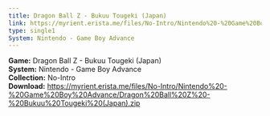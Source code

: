 ```yaml
---
title: Dragon Ball Z - Bukuu Tougeki (Japan)
link: https://myrient.erista.me/files/No-Intro/Nintendo%20-%20Game%20Boy%20Advance/Dragon%20Ball%20Z%20-%20Bukuu%20Tougeki%20(Japan).zip
type: single1
System: Nintendo - Game Boy Advance
---
```

<b>Game:</b> Dragon Ball Z - Bukuu Tougeki (Japan)<br>
<b>System:</b> Nintendo - Game Boy Advance<br>
<b>Collection:</b> No-Intro<br>
<b>Download:</b> https://myrient.erista.me/files/No-Intro/Nintendo%20-%20Game%20Boy%20Advance/Dragon%20Ball%20Z%20-%20Bukuu%20Tougeki%20(Japan).zip